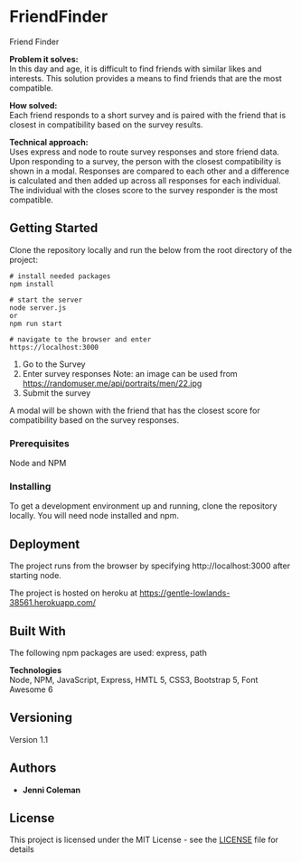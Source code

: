 # FriendFinder

Friend Finder

**Problem it solves:** \
In this day and age, it is difficult to find friends with similar likes and interests. This solution provides a means to find friends that are the most compatible.

**How solved:** \
Each friend responds to a short survey and is paired with the friend that is closest in compatibility based on the survey results.

**Technical approach:** \
Uses express and node to route survey responses and store friend data. Upon responding to a survey, the person with the closest compatibility is shown in a modal. Responses are compared to each other and a difference is calculated and then added up across all responses for each individual. The individual with the closes score to the survey responder is the most compatible.

## Getting Started

Clone the repository locally and run the below from the root directory of the project:

```
# install needed packages
npm install

# start the server
node server.js
or
npm run start

# navigate to the browser and enter
https://localhost:3000
```

1. Go to the Survey
2. Enter survey responses
   Note: an image can be used from https://randomuser.me/api/portraits/men/22.jpg
3. Submit the survey

A modal will be shown with the friend that has the closest score for compatibility based on the survey responses.

### Prerequisites

Node and NPM

### Installing

To get a development environment up and running, clone the repository locally. You will need node installed and npm.

## Deployment

The project runs from the browser by specifying http://localhost:3000 after starting node.

The project is hosted on heroku at https://gentle-lowlands-38561.herokuapp.com/

## Built With

The following npm packages are used: express, path

**Technologies**\
Node, NPM, JavaScript, Express, HMTL 5, CSS3, Bootstrap 5, Font Awesome 6

## Versioning

Version 1.1

## Authors

- **Jenni Coleman**

## License

This project is licensed under the MIT License - see the [LICENSE](LICENSE) file for details
